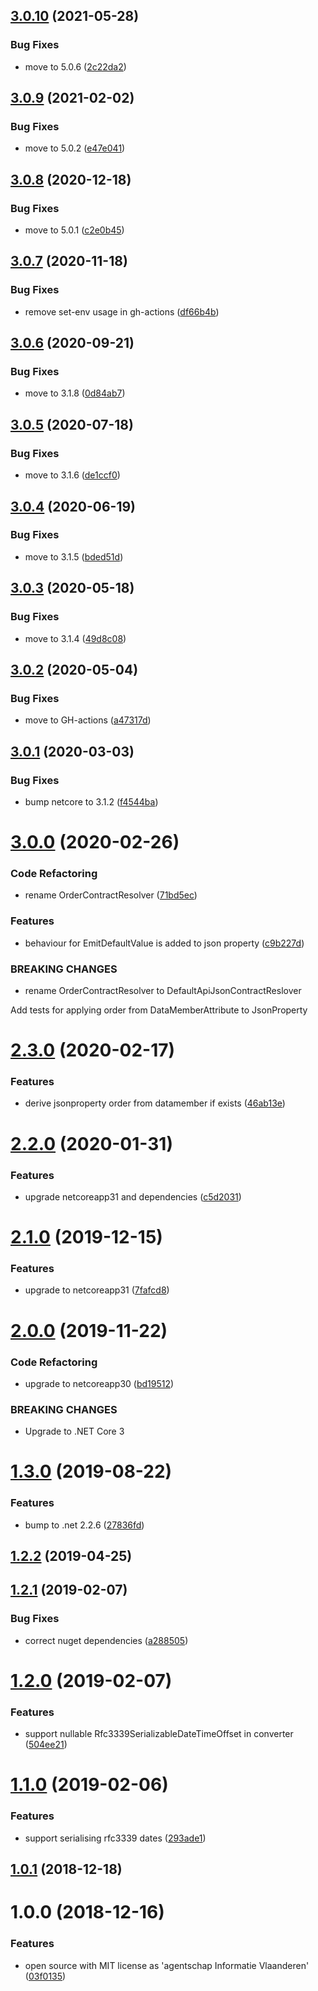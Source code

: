 ## [3.0.10](https://github.com/informatievlaanderen/json-serializer-settings/compare/v3.0.9...v3.0.10) (2021-05-28)


### Bug Fixes

* move to 5.0.6 ([2c22da2](https://github.com/informatievlaanderen/json-serializer-settings/commit/2c22da20c352b47bd13421a1d79dc21775e6876c))

## [3.0.9](https://github.com/informatievlaanderen/json-serializer-settings/compare/v3.0.8...v3.0.9) (2021-02-02)


### Bug Fixes

* move to 5.0.2 ([e47e041](https://github.com/informatievlaanderen/json-serializer-settings/commit/e47e041aec405c4507c3f42df3260e52980f6d6a))

## [3.0.8](https://github.com/informatievlaanderen/json-serializer-settings/compare/v3.0.7...v3.0.8) (2020-12-18)


### Bug Fixes

* move to 5.0.1 ([c2e0b45](https://github.com/informatievlaanderen/json-serializer-settings/commit/c2e0b45698601b480adbbea3ec30b54e9630c728))

## [3.0.7](https://github.com/informatievlaanderen/json-serializer-settings/compare/v3.0.6...v3.0.7) (2020-11-18)


### Bug Fixes

* remove set-env usage in gh-actions ([df66b4b](https://github.com/informatievlaanderen/json-serializer-settings/commit/df66b4b5012f29bac516cfea57ab82549516a1b9))

## [3.0.6](https://github.com/informatievlaanderen/json-serializer-settings/compare/v3.0.5...v3.0.6) (2020-09-21)


### Bug Fixes

* move to 3.1.8 ([0d84ab7](https://github.com/informatievlaanderen/json-serializer-settings/commit/0d84ab7b47dfdd67583f354ce963e4a3e0c52f8b))

## [3.0.5](https://github.com/informatievlaanderen/json-serializer-settings/compare/v3.0.4...v3.0.5) (2020-07-18)


### Bug Fixes

* move to 3.1.6 ([de1ccf0](https://github.com/informatievlaanderen/json-serializer-settings/commit/de1ccf0b60f15e9931bc64c0013191b79b1307e3))

## [3.0.4](https://github.com/informatievlaanderen/json-serializer-settings/compare/v3.0.3...v3.0.4) (2020-06-19)


### Bug Fixes

* move to 3.1.5 ([bded51d](https://github.com/informatievlaanderen/json-serializer-settings/commit/bded51d1069cfbb4460876d4a7e3fb9d229c96cf))

## [3.0.3](https://github.com/informatievlaanderen/json-serializer-settings/compare/v3.0.2...v3.0.3) (2020-05-18)


### Bug Fixes

* move to 3.1.4 ([49d8c08](https://github.com/informatievlaanderen/json-serializer-settings/commit/49d8c0822c5ca80e60384a417b4de93f0e8de941))

## [3.0.2](https://github.com/informatievlaanderen/json-serializer-settings/compare/v3.0.1...v3.0.2) (2020-05-04)


### Bug Fixes

* move to GH-actions ([a47317d](https://github.com/informatievlaanderen/json-serializer-settings/commit/a47317d84b69aaba246ba51b0a84295f176d74f2))

## [3.0.1](https://github.com/informatievlaanderen/json-serializer-settings/compare/v3.0.0...v3.0.1) (2020-03-03)


### Bug Fixes

* bump netcore to 3.1.2 ([f4544ba](https://github.com/informatievlaanderen/json-serializer-settings/commit/f4544ba0ecb492c634500a9dc47e28835bb82e1a))

# [3.0.0](https://github.com/informatievlaanderen/json-serializer-settings/compare/v2.3.0...v3.0.0) (2020-02-26)


### Code Refactoring

* rename OrderContractResolver ([71bd5ec](https://github.com/informatievlaanderen/json-serializer-settings/commit/71bd5ec21586208e4c11a46f2ab079443967fd15))


### Features

* behaviour for EmitDefaultValue is added to json property ([c9b227d](https://github.com/informatievlaanderen/json-serializer-settings/commit/c9b227d1955412096061745cca0af1d0d1030988))


### BREAKING CHANGES

* rename OrderContractResolver to
DefaultApiJsonContractReslover

Add tests for applying order from DataMemberAttribute to JsonProperty

# [2.3.0](https://github.com/informatievlaanderen/json-serializer-settings/compare/v2.2.0...v2.3.0) (2020-02-17)


### Features

* derive jsonproperty order from datamember if exists ([46ab13e](https://github.com/informatievlaanderen/json-serializer-settings/commit/46ab13e2fe30ffc9df849911bd3ddfc9b54a9d9d))

# [2.2.0](https://github.com/informatievlaanderen/json-serializer-settings/compare/v2.1.0...v2.2.0) (2020-01-31)


### Features

* upgrade netcoreapp31 and dependencies ([c5d2031](https://github.com/informatievlaanderen/json-serializer-settings/commit/c5d203158f03edd0d82900f7e399c7a242d33849))

# [2.1.0](https://github.com/informatievlaanderen/json-serializer-settings/compare/v2.0.0...v2.1.0) (2019-12-15)


### Features

* upgrade to netcoreapp31 ([7fafcd8](https://github.com/informatievlaanderen/json-serializer-settings/commit/7fafcd8326272bcff61f1cf969b6aab334613c3d))

# [2.0.0](https://github.com/informatievlaanderen/json-serializer-settings/compare/v1.3.0...v2.0.0) (2019-11-22)


### Code Refactoring

* upgrade to netcoreapp30 ([bd19512](https://github.com/informatievlaanderen/json-serializer-settings/commit/bd19512))


### BREAKING CHANGES

* Upgrade to .NET Core 3

# [1.3.0](https://github.com/informatievlaanderen/json-serializer-settings/compare/v1.2.2...v1.3.0) (2019-08-22)


### Features

* bump to .net 2.2.6 ([27836fd](https://github.com/informatievlaanderen/json-serializer-settings/commit/27836fd))

## [1.2.2](https://github.com/informatievlaanderen/json-serializer-settings/compare/v1.2.1...v1.2.2) (2019-04-25)

## [1.2.1](https://github.com/informatievlaanderen/json-serializer-settings/compare/v1.2.0...v1.2.1) (2019-02-07)


### Bug Fixes

* correct nuget dependencies ([a288505](https://github.com/informatievlaanderen/json-serializer-settings/commit/a288505))

# [1.2.0](https://github.com/informatievlaanderen/json-serializer-settings/compare/v1.1.0...v1.2.0) (2019-02-07)


### Features

* support nullable Rfc3339SerializableDateTimeOffset in converter ([504ee21](https://github.com/informatievlaanderen/json-serializer-settings/commit/504ee21))

# [1.1.0](https://github.com/informatievlaanderen/json-serializer-settings/compare/v1.0.1...v1.1.0) (2019-02-06)


### Features

* support serialising rfc3339 dates ([293ade1](https://github.com/informatievlaanderen/json-serializer-settings/commit/293ade1))

## [1.0.1](https://github.com/informatievlaanderen/json-serializer-settings/compare/v1.0.0...v1.0.1) (2018-12-18)

# 1.0.0 (2018-12-16)


### Features

* open source with MIT license as 'agentschap Informatie Vlaanderen' ([03f0135](https://github.com/informatievlaanderen/json-serializer-settings/commit/03f0135))
